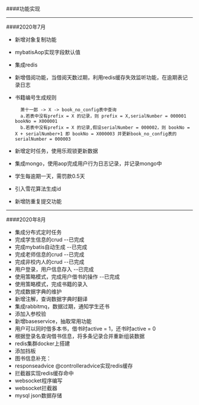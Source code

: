####功能实现

---
####2020年7月
    
- 新增对象复制功能
- mybatisAop实现字段默认值
- 集成redis
- 新增借阅功能，当借阅天数过期，利用redis缓存失效监听功能，在逾期表记录日志
- 书籍编号生成规则
    
        萧十一郎 -> X -> book_no_config表中查询
        a.若表中没有prefix = X 的记录，则 prefix = X,serialNumber = 000001 bookNo = X000001
        b.若表中没有prefix = X 的记录,假设serialNumber = 000002，则 bookNo = X + serialNumber+1 即 bookNo = X000003 并更新book_no_config表的serialNumber = 000003
        
- 新增定时任务，使用乐观锁更新数据
- 集成mongo，使用aop完成用户行为日志记录，并记录mongo中
- 学生每逾期一天，需罚款0.5天
- 引入雪花算法生成id
- 新增防重复提交功能

---

####2020年8月
    
- 集成分布式定时任务
- 完成学生信息的crud --已完成
- 完成mybatis自动生成 --已完成
- 完成老师信息的crud --已完成
- 完成非校内人的crud --已完成
- 用户登录，用户信息存入 --已完成
- 使用策略模式，完成用户借书的操作 --已完成
- 使用策略模式，完成书籍的录入
- 完成数据字典的维护
- 新增注解，查询数据字典时翻译    
- 集成rabbitmq，数据过期，通知学生还书
- 添加入参校验
- 新增baseservice，抽取常用功能
- 用户可以同时借多本书，借书时active = 1，还书时active = 0
- 根据登录名查询借书信息，将多条记录合并重新组装数据
- redis集群docker上搭建
- 添加挡板
- 图书信息补充：
- responseadvice @controlleradvice实现redis缓存
- 拦截器实现redis缓存命中
- websocket程序编写
- websocket拦截器
- mysql json数据存储

